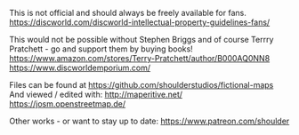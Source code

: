 This is not official and should always be freely available for fans.
https://discworld.com/discworld-intellectual-property-guidelines-fans/

This would not be possible without Stephen Briggs and of course Terrry Pratchett - go and support them by buying books!
https://www.amazon.com/stores/Terry-Pratchett/author/B000AQ0NN8
https://www.discworldemporium.com/

Files can be found at
https://github.com/shoulderstudios/fictional-maps
And viewed / edited with:
http://maperitive.net/
https://josm.openstreetmap.de/

Other works - or want to stay up to date:
https://www.patreon.com/shoulder